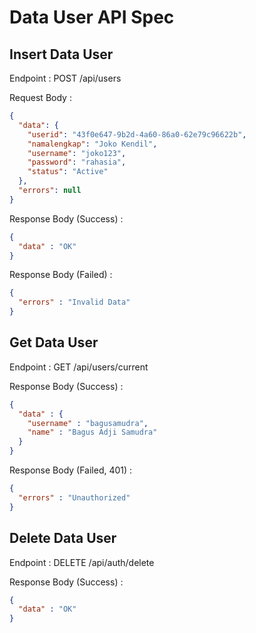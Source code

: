 # Data User API Spec

## Insert Data User

Endpoint : POST /api/users

Request Body :

```json
{
  "data": {
    "userid": "43f0e647-9b2d-4a60-86a0-62e79c96622b",
    "namalengkap": "Joko Kendil",
    "username": "joko123",
    "password": "rahasia",
    "status": "Active"
  },
  "errors": null
}
```

Response Body (Success) :

```json
{
  "data" : "OK"
}
```

Response Body (Failed) :

```json
{
  "errors" : "Invalid Data"
}
```

## Get Data User

Endpoint : GET /api/users/current

Response Body (Success) :

```json
{
  "data" : {
    "username" : "bagusamudra",
    "name" : "Bagus Adji Samudra"
  }
}
```

Response Body (Failed, 401) :

```json
{
  "errors" : "Unauthorized"
}
```

## Delete Data User

Endpoint : DELETE /api/auth/delete

Response Body (Success) :

```json
{
  "data" : "OK"
}
```